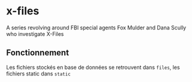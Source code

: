 # x-files
A series revolving around FBI special agents Fox Mulder and Dana Scully who investigate X-Files

## Fonctionnement

Les fichiers stockés en base de données se retrouvent dans `files`, les fichiers static dans `static`
